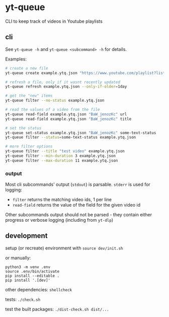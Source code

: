 # yt-queue
CLI to keep track of videos in Youtube playlists

## cli

See `yt-queue -h` and `yt-queue <subcommand> -h` for details.

Examples:

```sh
# create a new file
yt-queue create example.ytq.json "https://www.youtube.com/playlist?list=PL0pg4HdU1lNMtRzycn3wbKyfQO5vQZja9"

# refresh a file, only if it wasnt recently updated
yt-queue refresh example.ytq.json --only-if-older=1day

# get the "new" items
yt-queue filter --no-status example.ytq.json

# read the values of a video from the file
yt-queue read-field example.ytq.json "BaW_jenozKc" url
yt-queue read-field example.ytq.json "BaW_jenozKc" title

# set the status
yt-queue set-status example.ytq.json "BaW_jenozKc" some-text-status
yt-queue filter --status=some-text-status example.ytq.json

# more filter options
yt-queue filter --title "test video" example.ytq.json
yt-queue filter --min-duration 3 example.ytq.json
yt-queue filter --max-duration 11 example.ytq.json
```

### output

Most cli subcommands' output (`stdout`) is parsable. `stderr` is used for logging:

- `filter` returns the matching video ids, 1 per line
- `read-field` returns the value of the field for the given video id

Other subcommands output should not be parsed - they contain either progress or verbose logging (including
from `yt-dlp`)

## development

setup (or recreate) environment with `source dev/init.sh`

or manually:

```shell
python3 -m venv .env
source .env/bin/activate
pip install --editable .
pip install '.[dev]'
```

other dependencies: `shellcheck`

tests: `./check.sh`

test the built packages: `./dist-check.sh dist/...`
